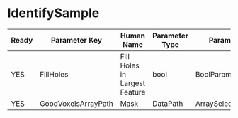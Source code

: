 # IdentifySample #

| Ready | Parameter Key | Human Name | Parameter Type | Parameter Class |
|-------|---------------|------------|-----------------|----------------|
| YES | FillHoles | Fill Holes in Largest Feature | bool | BoolParameter |
| YES | GoodVoxelsArrayPath | Mask | DataPath | ArraySelectionParameter |
